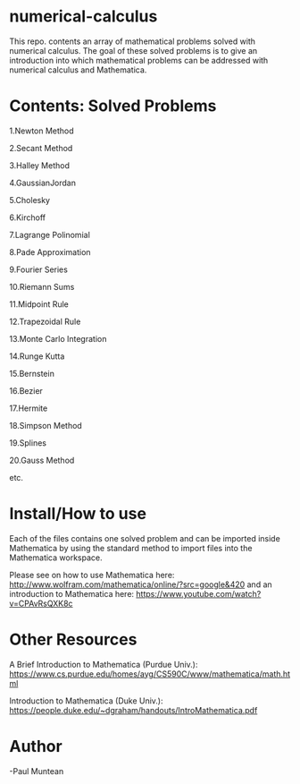 # numerical-calculus
This repo. contents an array of mathematical problems solved with numerical calculus. The goal of these solved problems is to give an introduction into which mathematical problems can be addressed with numerical calculus and Mathematica.

# Contents: Solved Problems
1.Newton Method

2.Secant Method

3.Halley Method

4.GaussianJordan

5.Cholesky

6.Kirchoff

7.Lagrange Polinomial

8.Pade Approximation

9.Fourier Series

10.Riemann Sums

11.Midpoint Rule

12.Trapezoidal Rule

13.Monte Carlo Integration

14.Runge Kutta

15.Bernstein

16.Bezier

17.Hermite

18.Simpson Method

19.Splines

20.Gauss Method

etc.

# Install/How to use
Each of the files contains one solved problem and can be imported inside Mathematica by using
the standard method to import files into the Mathematica workspace.

Please see on how to use Mathematica here:
http://www.wolfram.com/mathematica/online/?src=google&420
and an introduction to Mathematica here:
https://www.youtube.com/watch?v=CPAvRsQXK8c

# Other Resources

A Brief Introduction to Mathematica (Purdue Univ.):
https://www.cs.purdue.edu/homes/ayg/CS590C/www/mathematica/math.html

Introduction to Mathematica (Duke Univ.):
https://people.duke.edu/~dgraham/handouts/IntroMathematica.pdf

# Author

-Paul Muntean
